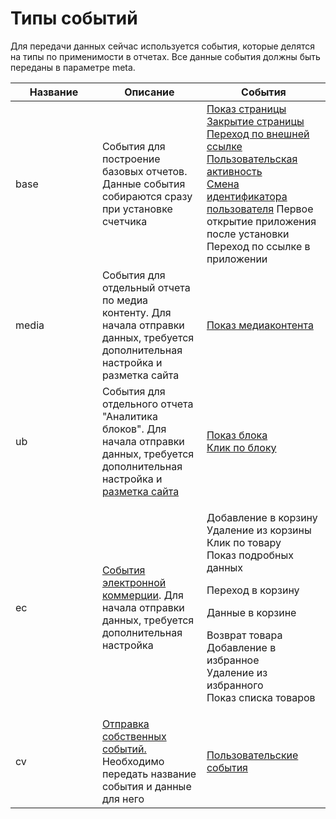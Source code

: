 # Типы событий

Для передачи данных сейчас используется события, которые делятся на типы по применимости в отчетах. Все данные события должны быть переданы в параметре meta.

<table><thead><tr><th width="278.17696939739807">Название</th><th width="229.40986732708683">Описание</th><th width="303.99902011811037">События</th></tr></thead><tbody><tr><td>base</td><td>События для построение базовых отчетов. Данные события собираются сразу при установке счетчика</td><td><a href="../nastroika-sbora-i-otpravki-dannykh/otpravka-dannykh-s2s/parametry-sobytii/bazovye-sobytiya/pokaz-stranicy-ekrana.md">Показ страницы</a><br><a href="../nastroika-sbora-i-otpravki-dannykh/otpravka-dannykh-s2s/parametry-sobytii/bazovye-sobytiya/zakrytie-stranicy.md">Закрытие страницы</a><br><a href="../nastroika-sbora-i-otpravki-dannykh/otpravka-dannykh-s2s/parametry-sobytii/bazovye-sobytiya/perekhod-po-vneshnei-ssylke.md">Переход по внешней ссылке</a><br><a href="../nastroika-sbora-i-otpravki-dannykh/otpravka-dannykh-s2s/parametry-sobytii/bazovye-sobytiya/polzovatelskaya-aktivnost.md">Пользовательская активность</a><br><a href="tipy-sobytii.md">Смена идентификатора пользователя</a>                                        Первое открытие приложения после установки                    Переход по ссылке в приложении                                                </td></tr><tr><td>media</td><td>События для отдельный отчета по медиа контенту. Для начала отправки данных, требуется дополнительная настройка и разметка сайта</td><td><a href="../nastroika-sbora-i-otpravki-dannykh/otpravka-dannykh-s2s/parametry-sobytii/sobytie-pokaza-media-kontenta.md">Показ медиаконтента</a></td></tr><tr><td>ub</td><td>События для отдельного отчета "Аналитика блоков". Для начала отправки данных, требуется дополнительная настройка и <a href="../nastroika-sbora-i-otpravki-dannykh/veb-schyotchik/podklyuchenie-i-nastroika-analitiki-blokov/">разметка сайта</a></td><td><a href="../nastroika-sbora-i-otpravki-dannykh/otpravka-dannykh-s2s/parametry-sobytii/sobytiya-analitiki-blokov.md">Показ блока<br>Клик по блоку</a></td></tr><tr><td>ec</td><td><a href="../nastroika-sbora-i-otpravki-dannykh/otpravka-dannykh-s2s/parametry-sobytii/e-commerce-sobytiya.md">События электронной коммерции</a>. Для начала отправки данных, требуется дополнительная настройка</td><td><p>Добавление в корзину <br>Удаление из корзины <br>Клик по товару <br>Показ подробных данных</p><p>Переход в корзину </p><p>Данные в корзине </p><p>Возврат товара<br>Добавление в избранное<br>Удаление из избранного<br>Показ списка товаров</p></td></tr><tr><td>cv</td><td><a href="../nastroika-sbora-i-otpravki-dannykh/veb-schyotchik/metody-po-rabote-s-schyotchikom-top-100/otpravka-sobstvennykh-sobytii.md">Отправка собственных событий. </a>Необходимо передать название события и данные для него</td><td><a href="../nastroika-sbora-i-otpravki-dannykh/otpravka-dannykh-s2s/parametry-sobytii/polzovatelskie-sobytiya.md">Пользовательские события</a></td></tr></tbody></table>
